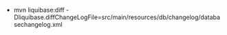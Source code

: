 - mvn liquibase:diff -Dliquibase.diffChangeLogFile=src/main/resources/db/changelog/databasechangelog.xml
